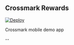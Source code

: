 ## Crossmark Rewards 

[![Deploy](https://www.herokucdn.com/deploy/button.png)](https://heroku.com/deploy)

Crossmark mobile demo app

--

